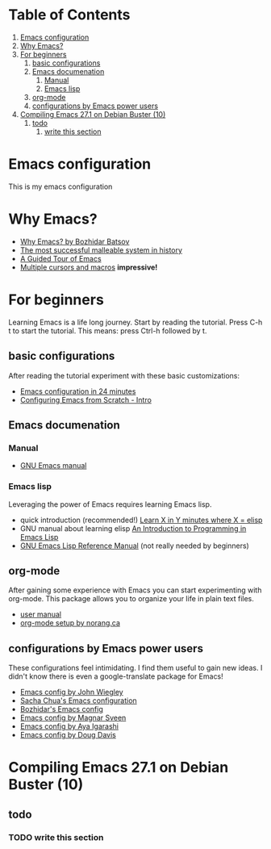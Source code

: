 
# Table of Contents

1.  [Emacs configuration](#orgb75a581)
2.  [Why Emacs?](#orgd98de7a)
3.  [For beginners](#org58afadb)
    1.  [basic configurations](#orged675b1)
    2.  [Emacs documenation](#org3535ecf)
        1.  [Manual](#orgdcad66a)
        2.  [Emacs lisp](#org404ece1)
    3.  [org-mode](#org226d79d)
    4.  [configurations by Emacs power users](#org9bd2906)
4.  [Compiling Emacs 27.1 on Debian Buster (10)](#org9142d7e)
    1.  [todo](#orgfbff80a)
        1.  [write this section](#orgf64fb0a)


<a id="orgb75a581"></a>

# Emacs configuration

This is my emacs configuration


<a id="orgd98de7a"></a>

# Why Emacs?

-   [Why Emacs? by Bozhidar Batsov](https://batsov.com/articles/2011/11/19/why-emacs/)
-   [The most successful malleable system in history](https://malleable.systems/blog/2020/04/01/the-most-successful-malleable-system-in-history/)
-   [A Guided Tour of Emacs](https://www.gnu.org/software/emacs/tour/index.html)
-   [Multiple cursors and macros](https://www.youtube.com/watch?v=jNa3axo40qM) **impressive!**


<a id="org58afadb"></a>

# For beginners

Learning Emacs is a life long journey. Start by reading the
tutorial. Press C-h t to start the tutorial. This means: press
Ctrl-h followed by t.


<a id="orged675b1"></a>

## basic configurations

After reading the tutorial experiment with these basic
customizations:

-   [Emacs configuration in 24 minutes](https://www.youtube.com/watch?v=FRu8SRWuUko)
-   [Configuring Emacs from Scratch - Intro](https://medium.com/@suvratapte/configuring-emacs-from-scratch-intro-3157bed9d040)


<a id="org3535ecf"></a>

## Emacs documenation


<a id="orgdcad66a"></a>

### Manual

-   [GNU Emacs manual](https://www.gnu.org/software/emacs/manual/emacs.html)


<a id="org404ece1"></a>

### Emacs lisp

Leveraging the power of Emacs requires learning Emacs lisp.

-   quick introduction (recommended!) [Learn X in Y minutes where X = elisp](https://learnxinyminutes.com/docs/elisp/)
-   GNU manual about learning elisp [An Introduction to Programming in Emacs Lisp](https://www.gnu.org/software/emacs/manual/eintr.html)
-   [GNU Emacs Lisp Reference Manual](https://www.gnu.org/software/emacs/manual/elisp.html) (not really needed by beginners)


<a id="org226d79d"></a>

## org-mode

After gaining some experience with Emacs you can start
experimenting with org-mode. This package allows you to organize
your life in plain text files.

-   [user manual](https://orgmode.org/#docs)
-   [org-mode setup by norang.ca](http://doc.norang.ca/org-mode.html)


<a id="org9bd2906"></a>

## configurations by Emacs power users

These configurations feel intimidating. I find them useful to gain
new ideas. I didn't know there is even a google-translate package
for Emacs!

-   [Emacs config by John Wiegley](https://github.com/jwiegley/dot-emacs)
-   [Sacha Chua's Emacs configuration](https://pages.sachachua.com/.emacs.d/Sacha.html)
-   [Bozhidar's Emacs config](https://github.com/bbatsov/emacs.d)
-   [Emacs config by Magnar Sveen](https://github.com/magnars/.emacs.d)
-   [Emacs config by Aya Igarashi](https://ladicle.com/post/config/)
-   [Emacs config by Doug Davis](https://github.com/douglasdavis/dot-emacs)


<a id="org9142d7e"></a>

# Compiling Emacs 27.1 on Debian Buster (10)


<a id="orgfbff80a"></a>

## todo


<a id="orgf64fb0a"></a>

### TODO write this section

